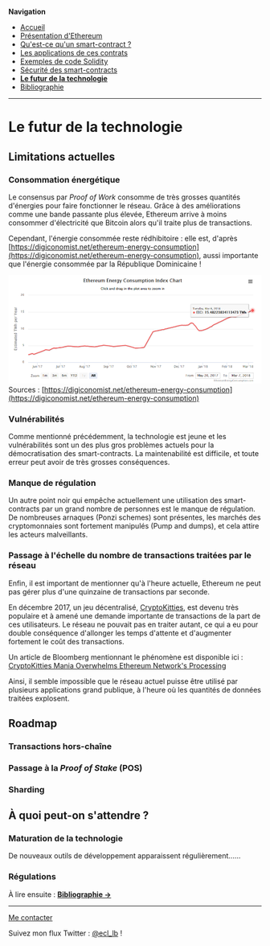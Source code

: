 **Navigation**
* [Accueil](index.html)
* [Présentation d'Ethereum](ethereum.html)
* [Qu'est-ce qu'un smart-contract ?](smartcontracts.html)
* [Les applications de ces contrats](applications.html)
* [Exemples de code Solidity](exemples.html)
* [Sécurité des smart-contracts](securite.html)
* [**Le futur de la technologie**](futur.html)
* [Bibliographie](bibliographie.html)

___
# Le futur de la technologie

## Limitations actuelles

### Consommation énergétique

Le consensus par _Proof of Work_ consomme de très grosses quantités d'énergies pour faire fonctionner le réseau.
Grâce à des améliorations comme une bande passante plus élevée, Ethereum arrive à moins consommer d'électricité que Bitcoin alors qu'il traite plus de transactions.

Cependant, l'énergie consommée reste rédhibitoire : elle est, d'après [https://digiconomist.net/ethereum-energy-consumption](https://digiconomist.net/ethereum-energy-consumption),
aussi importante que l'énergie consommée par la République Dominicaine !

![Évolution de la consommation énergétique d'Ethereum](ethereum_consommation.png)
Sources : [https://digiconomist.net/ethereum-energy-consumption](https://digiconomist.net/ethereum-energy-consumption)

### Vulnérabilités

Comme mentionné précédemment, la technologie est jeune et les vulnérabilités sont un des plus gros problèmes actuels
pour la démocratisation des smart-contracts. La maintenabilité est difficile, et toute erreur peut avoir de très grosses
conséquences.

### Manque de régulation

Un autre point noir qui empêche actuellement une utilisation des smart-contracts par un grand nombre de personnes est le manque de régulation.
De nombreuses arnaques (Ponzi schemes) sont présentes, les marchés des cryptomonnaies sont fortement manipulés (Pump and dumps), et cela attire les
acteurs malveillants.

### Passage à l'échelle du nombre de transactions traitées par le réseau

Enfin, il est important de mentionner qu'à l'heure actuelle, Ethereum ne peut pas gérer plus d'une quinzaine de transactions par seconde.

En décembre 2017, un jeu décentralisé, [CryptoKitties](https://www.cryptokitties.co/), est devenu très populaire et à amené une demande importante de transactions de la part de ces utilisateurs.
Le réseau ne pouvait pas en traiter autant, ce qui a eu pour double conséquence d'allonger les temps d'attente et d'augmenter fortement le coût des transactions.

Un article de Bloomberg mentionnant le phénomène est disponible ici : [
CryptoKitties Mania Overwhelms Ethereum Network's Processing](https://www.bloomberg.com/news/articles/2017-12-04/cryptokitties-quickly-becomes-most-widely-used-ethereum-app)

Ainsi, il semble impossible que le réseau actuel puisse être utilisé par plusieurs applications grand publique, à l'heure où les quantités de données traitées explosent.

## Roadmap

### Transactions hors-chaîne



### Passage à la _Proof of Stake_ (POS)



### Sharding





## À quoi peut-on s'attendre ?

### Maturation de la technologie

De nouveaux outils de développement apparaissent régulièrement......


### Régulations





À lire ensuite : [**Bibliographie ->**](bibliographie.html)

___
[Me contacter](mailto://leo.besancon@ecl14.ec-lyon.fr)

Suivez mon flux Twitter : [@ecl_lb](https://twitter.com/ecl_lb) !
